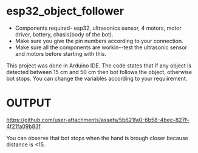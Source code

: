 # esp32_object_follower


- Components required- esp32, ultrasonics sensor, 4 motors, motor driver, battery, chasis(body of the bot).
- Make sure you give the pin numbers according to your connection.
- Make sure all the components are workin--test the ultrasonic sensor and motors before starting with this.

This project was done in Arduino IDE. The code states that if any object is detected between 15 cm and 50 cm then bot follows the object, otherwise bot stops. You can change the variables according to your requiirement.

# OUTPUT


https://github.com/user-attachments/assets/5b621fa0-6b58-4bec-827f-4f21fa09b83f

You can observe that bot stops when the hand is brough closer because distance is <15.

